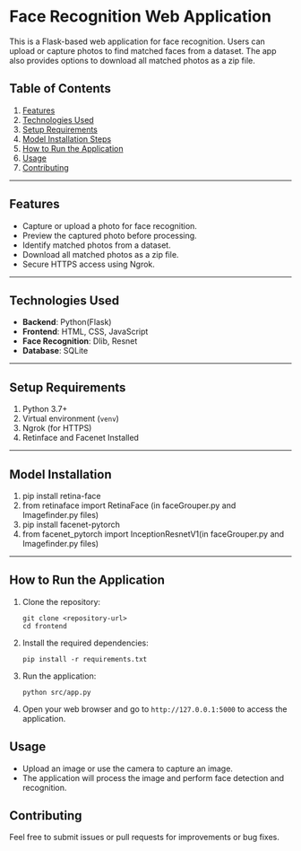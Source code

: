 

# Face Recognition Web Application

This is a Flask-based web application for face recognition. Users can upload or capture photos to find matched faces from a dataset. The app also provides options to download all matched photos as a zip file.

## Table of Contents
1. [Features](#features)
2. [Technologies Used](#technologies-used)
3. [Setup Requirements](#setup-requirements)
4. [Model Installation Steps](#model-installation-steps)
5. [How to Run the Application](#how-to-run-the-application)
6. [Usage](#usage)
7. [Contributing](#contributing)

---

## Features
- Capture or upload a photo for face recognition.
- Preview the captured photo before processing.
- Identify matched photos from a dataset.
- Download all matched photos as a zip file.
- Secure HTTPS access using Ngrok.

---

## Technologies Used
- **Backend**: Python(Flask)
- **Frontend**: HTML, CSS, JavaScript
- **Face Recognition**: Dlib, Resnet
- **Database**: SQLite

---

## Setup Requirements
1. Python 3.7+
2. Virtual environment (`venv`)
3. Ngrok (for HTTPS)
4. Retinface and Facenet Installed

---

## Model Installation
1. pip install retina-face
2. from retinaface import RetinaFace (in faceGrouper.py and Imagefinder.py files)
3. pip install facenet-pytorch
4. from facenet_pytorch import InceptionResnetV1(in faceGrouper.py and Imagefinder.py files)

---

## How to Run the Application

1. Clone the repository:
   ```
   git clone <repository-url>
   cd frontend
   ```

2. Install the required dependencies:
   ```
   pip install -r requirements.txt
   ```

3. Run the application:
   ```
   python src/app.py
   ```

4. Open your web browser and go to `http://127.0.0.1:5000` to access the application.

## Usage

- Upload an image or use the camera to capture an image.
- The application will process the image and perform face detection and recognition.

## Contributing

Feel free to submit issues or pull requests for improvements or bug fixes.
